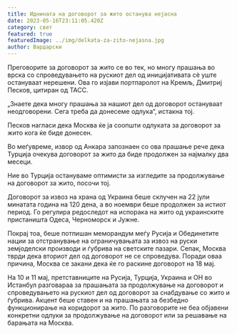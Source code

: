 ```yaml
---
title: Иднината на договорот за жито останува нејасна
date: 2023-05-16T23:11:05.420Z
category: свет
featured: true
featuredImage: ../img/delkata-za-zito-nejasna.jpg
author: Вардарски
---
```

Преговорите за договорот за жито се во тек, но многу прашања во врска со спроведувањето на рускиот дел од иницијативата сè уште остануваат нерешени. Ова го изјави портпаролот на Кремљ, Дмитриј Песков, цитиран од ТАСС.

„Знаете дека многу прашања за нашиот дел од договорот остануваат неодговорени. Сега треба да донесеме одлука“, истакна тој.

Песков нагласи дека Москва ќе ја соопшти одлуката за договорот за жито кога ќе биде донесен.

Во меѓувреме, извор од Анкара запознаен со ова прашање рече дека Турција очекува договорот за жито да биде продолжен за најмалку два месеци.

Ние во Турција остануваме оптимисти за изгледите за продолжување на договорот за жито, посочи тој.

Договорот за извоз на храна од Украина беше склучен на 22 јули минатата година на 120 дена, а во ноември беше продолжен за истиот период. Го регулира редоследот на испорака на жито од украинските пристаништа Одеса, Черноморск и Јужне.

Покрај тоа, беше потпишан меморандум меѓу Русија и Обединетите нации за отстранување на ограничувањата за извоз на руски земјоделски производи и ѓубрива на светските пазари. Сепак, Москва тврди дека вториот дел од договорот не се спроведува. Поради оваа причина, Москва се закани дека ќе го раскине договорот на 18 мај.

На 10 и 11 мај, претставниците на Русија, Турција, Украина и ОН во Истанбул разговараа за прашањата за продолжување на договорот и спроведувањето на рускиот дел од договорот за снабдување со жито и ѓубрива. Акцент беше ставен и на прашањата за безбедно функционирање на коридорот за жито. По разговорите не беа објавени конкретни одлуки за продолжување на договорот или за решавање на барањата на Москва.